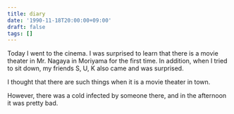 ```yaml
---
title: diary
date: '1990-11-18T20:00:00+09:00'
draft: false
tags: []
---
```


Today I went to the cinema. I was surprised to learn that there is a movie theater in Mr. Nagaya in Moriyama for the first time. In addition, when I tried to sit down, my friends S, U, K also came and was surprised.

I thought that there are such things when it is a movie theater in town.

However, there was a cold infected by someone there, and in the afternoon it was pretty bad.